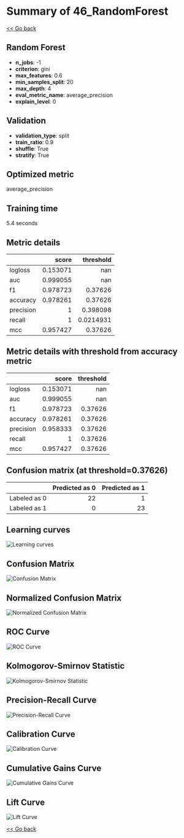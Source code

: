 # Summary of 46_RandomForest

[<< Go back](../README.md)


## Random Forest
- **n_jobs**: -1
- **criterion**: gini
- **max_features**: 0.6
- **min_samples_split**: 20
- **max_depth**: 4
- **eval_metric_name**: average_precision
- **explain_level**: 0

## Validation
 - **validation_type**: split
 - **train_ratio**: 0.9
 - **shuffle**: True
 - **stratify**: True

## Optimized metric
average_precision

## Training time

5.4 seconds

## Metric details
|           |    score |   threshold |
|:----------|---------:|------------:|
| logloss   | 0.153071 | nan         |
| auc       | 0.999055 | nan         |
| f1        | 0.978723 |   0.37626   |
| accuracy  | 0.978261 |   0.37626   |
| precision | 1        |   0.398098  |
| recall    | 1        |   0.0214931 |
| mcc       | 0.957427 |   0.37626   |


## Metric details with threshold from accuracy metric
|           |    score |   threshold |
|:----------|---------:|------------:|
| logloss   | 0.153071 |   nan       |
| auc       | 0.999055 |   nan       |
| f1        | 0.978723 |     0.37626 |
| accuracy  | 0.978261 |     0.37626 |
| precision | 0.958333 |     0.37626 |
| recall    | 1        |     0.37626 |
| mcc       | 0.957427 |     0.37626 |


## Confusion matrix (at threshold=0.37626)
|              |   Predicted as 0 |   Predicted as 1 |
|:-------------|-----------------:|-----------------:|
| Labeled as 0 |               22 |                1 |
| Labeled as 1 |                0 |               23 |

## Learning curves
![Learning curves](learning_curves.png)
## Confusion Matrix

![Confusion Matrix](confusion_matrix.png)


## Normalized Confusion Matrix

![Normalized Confusion Matrix](confusion_matrix_normalized.png)


## ROC Curve

![ROC Curve](roc_curve.png)


## Kolmogorov-Smirnov Statistic

![Kolmogorov-Smirnov Statistic](ks_statistic.png)


## Precision-Recall Curve

![Precision-Recall Curve](precision_recall_curve.png)


## Calibration Curve

![Calibration Curve](calibration_curve_curve.png)


## Cumulative Gains Curve

![Cumulative Gains Curve](cumulative_gains_curve.png)


## Lift Curve

![Lift Curve](lift_curve.png)



[<< Go back](../README.md)
